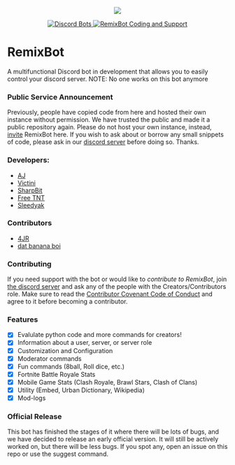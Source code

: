 <div align="center">
  <p> <img src="https://i.imgur.com/p4xEPNf.png"/> </p>
  <p>
    <a href="https://discordbots.org/bot/384044025298026496">
      <img src="https://discordbots.org/api/widget/servers/384044025298026496.svg" alt="Discord Bots" />
    </a>
    <a href="https://discord.gg/RzsYQ9f">
      <img src="https://discordapp.com/api/guilds/384102150109659137/embed.png" alt="RemixBot Coding and Support" />
    </a>
  </p>
</div>

# RemixBot
A multifunctional Discord bot in development that allows you to easily control your discord server.
NOTE: No one works on this bot anymore

### Public Service Announcement
Previously, people have copied code from here and hosted their own instance without permission. We have trusted the public and made it a public repository again. Please do not host your own instance, instead, [invite](https://discordapp.com/oauth2/authorize?client_id=384044025298026496&scope=bot&permissions=268905542) RemixBot here. If you wish to ask about or borrow any small snippets of code, please ask in our [discord server](https://discord.gg/RzsYQ9f) before doing so. Thanks.

### Developers:
- [AJ](https://github.com/aj20418)
- [Victini](https://github.com/umbresp)
- [SharpBit](https://github.com/SharpBit)
- [Free TNT](https://github.com/freetnt5852)
- [Sleedyak](https://github.com/Sleedyak)

### Contributors
- [4JR](https://github.com/fourjr)
- [dat banana boi](https://github.com/bananaboy21)

### Contributing
If you need support with the bot or would like to *contribute to RemixBot*, join [the discord server](https://discord.gg/RzsYQ9f) and ask any of the people with the Creators/Contributors role. Make sure to read the [Contributor Covenant Code of Conduct](https://github.com/cree-py/creepy.py/wiki/Contributor-Covenant-Code-of-Conduct) and agree to it before becoming a contributor.

### Features
- [x] Evalulate python code and more commands for creators!
- [x] Information about a user, server, or server role
- [x] Customization and Configuration
- [x] Moderator commands
- [x] Fun commands (8ball, Roll dice, etc.)
- [x] Fortnite Battle Royale Stats
- [x] Mobile Game Stats (Clash Royale, Brawl Stars, Clash of Clans)
- [x] Utility (Embed, Urban Dictionary, Wikipedia)
- [x] Mod-logs

### Official Release
This bot has finished the stages of it where there will be lots of bugs, and we have decided to release an early official version. It will still be actively worked on, but there will be less bugs. If you spot any, open an issue on this repo or use the suggest command.

